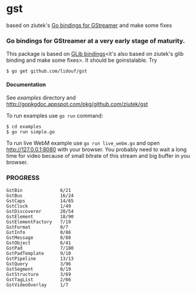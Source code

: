 # gst
based on ziutek's [Go bindings for GStreamer](https://github.com/ziutek/gst) and make some fixes

### Go bindings for GStreamer at a very early stage of maturity.

This package is based on [GLib bindings](https://github.com/lidouf/glib)<it's also based on ziutek's glib binding and make some fixes>. It
should be goinstalable. Try

    $ go get github.com/lidouf/gst

#### Documentation

See *examples* directory and http://gopkgdoc.appspot.com/pkg/github.com/ziutek/gst

To run examples use `go run` command:

	$ cd examples
	$ go run simple.go

To run live WebM example use `go run live_webm.go` and open
http://127.0.0.1:8080 with your browser. You probably need to wait a long time
for video because of small bitrate of this stream and big buffer in you browser.

### PROGRESS

    GstBin              6/21
    GstBus              16/24
    GstCaps             14/65
    GstClock            1/49
    GstDiscoverer       20/54
    GstElement          18/90
    GstElementFactory   7/19
    GstFormat           0/7
    GstInfo             0/86
    GstMessage          8/88
    GstObject           6/41
    GstPad              7/180
    GstPadTemplate      9/10
    GstPipeline         13/13
    GstQuery            3/96
    GstSegment          0/19
    GstStructure        3/69
    GstTagList          2/66
    GstVideoOverlay     1/7